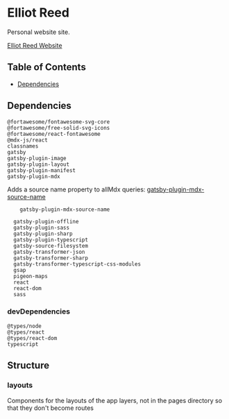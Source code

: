 # Elliot Reed

Personal website site.

[Elliot Reed Website](https:/elliotreed.net)

## Table of Contents

- [Dependencies](#dependencies)

## Dependencies

```console
@fortawesome/fontawesome-svg-core
@fortawesome/free-solid-svg-icons
@fortawesome/react-fontawesome
@mdx-js/react
classnames
gatsby
gatsby-plugin-image
gatsby-plugin-layout
gatsby-plugin-manifest
gatsby-plugin-mdx
```

  Adds a source name property to allMdx queries:  [gatsby-plugin-mdx-source-name](https://www.gatsbyjs.com/plugins/gatsby-plugin-mdx-source-name/)

```console
    gatsby-plugin-mdx-source-name
```

```console
  gatsby-plugin-offline
  gatsby-plugin-sass
  gatsby-plugin-sharp
  gatsby-plugin-typescript
  gatsby-source-filesystem
  gatsby-transformer-json
  gatsby-transformer-sharp
  gatsby-transformer-typescript-css-modules
  gsap
  pigeon-maps
  react
  react-dom
  sass
```

### devDependencies

```console
@types/node
@types/react
@types/react-dom
typescript
```

## Structure

### layouts

Components for the layouts of the app layers, not in the pages directory so that they don't become routes
